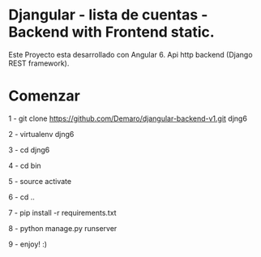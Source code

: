# Djangular - lista de cuentas - Backend with Frontend static.

Este Proyecto esta desarrollado con Angular 6. 
Api http backend (Django REST framework).

# Comenzar

1 - git clone https://github.com/Demaro/djangular-backend-v1.git djng6

2 - virtualenv djng6

3 - cd djng6

4 - cd bin

5 - source activate

6 - cd ..

7 - pip install -r requirements.txt

8 - python manage.py runserver

9 - enjoy! :)

